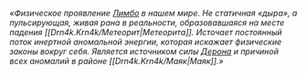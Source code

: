 _«Физическое проявление [Лимбо](https://github.com/Deron4iik/Lore/blob/main/Drn4k.Krn4k/%D0%9B%D0%B8%D0%BC%D0%B1%D0%BE.md) в нашем мире. Не статичная «дыра», а пульсирующая, живая рана в реальности, образовавшаяся на месте падения [[Drn4k.Krn4k/Метеорит|Метеорита]]. Источает постоянный поток инертной аномальной энергии, которая искажает физические законы вокруг себя. Является источником силы [Дерона](https://github.com/Deron4iik/Lore/blob/main/Drn4k.Krn4k/%D0%94%D0%B5%D1%80%D0%BE%D0%BD.md) и причиной всех аномалий в районе [[Drn4k.Krn4k/Маяк|Маяк]].»_
